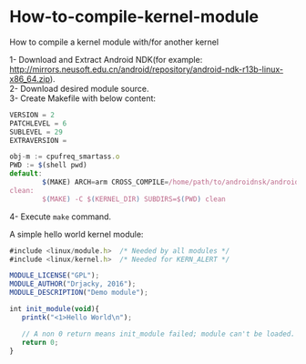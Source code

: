 # How-to-compile-kernel-module
How to compile a kernel module with/for another kernel

1- Download and Extract Android NDK(for example: http://mirrors.neusoft.edu.cn/android/repository/android-ndk-r13b-linux-x86_64.zip).  
2- Download desired module source.  
3- Create Makefile with below content:  
```javascript
VERSION = 2
PATCHLEVEL = 6
SUBLEVEL = 29
EXTRAVERSION =

obj-m := cpufreq_smartass.o
PWD := $(shell pwd)
default:
        $(MAKE) ARCH=arm CROSS_COMPILE=/home/path/to/androidnsk/android_platform/prebuilt/linux-x86/toolchain/arm-eabi-4.4.3/bin/arm-eabi- -C $(KERNEL_DIR) SUBDIRS=$(PWD) modules
clean:
        $(MAKE) -C $(KERNEL_DIR) SUBDIRS=$(PWD) clean
```
4- Execute ```make``` command.

A simple hello world kernel module:  
```javascript
#include <linux/module.h>  /* Needed by all modules */
#include <linux/kernel.h>  /* Needed for KERN_ALERT */

MODULE_LICENSE("GPL");
MODULE_AUTHOR("Drjacky, 2016");
MODULE_DESCRIPTION("Demo module");

int init_module(void){
   printk("<1>Hello World\n");

   // A non 0 return means init_module failed; module can't be loaded.
   return 0;
}
```
